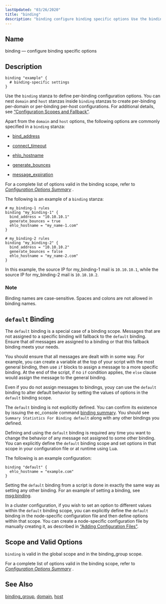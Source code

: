 ```yaml
---
lastUpdated: "03/26/2020"
title: "binding"
description: "binding configure binding specific options Use the binding stanza to define per binding configuration options You can nest domain and host stanzas inside binding stanzas to create per binding per domain or per binding per host configurations For additional details see Section 15 3 Configuration Scopes and Fallback Apart from..."
---
```


<a name="conf.ref.binding"></a> 
## Name

binding — configure binding specific options

<a name="idp23471200"></a> 
## Description

```
binding "example" {
  # binding-specific settings
}
```

Use the `binding` stanza to define per-binding configuration options. You can nest `domain` and `host` stanzas inside `binding` stanzas to create per-binding per-domain or per-binding per-host configurations. For additional details, see [“Configuration Scopes and Fallback”](/momentum/4/4-ecelerity-conf-fallback).

Apart from the `domain` and `host` options, the following options are commonly specified in a `binding` stanza:

*   [bind_address](/momentum/4/config/ref-bind-address)

*   [connect_timeout](/momentum/4/config/ref-connect-timeout)

*   [ehlo_hostname](/momentum/4/config/ref-ehlo-hostname)

*   [generate_bounces](/momentum/4/config/ref-generate-bounces)

*   [message_expiration](/momentum/4/config/ref-message-expiration)

For a complete list of options valid in the binding scope, refer to [*Configuration Options Summary*](/momentum/4/config-options-summary) .

The following is an example of a `binding` stanza:

```
# my_binding-1 rules
binding "my_binding-1" {
  bind_address = "10.10.10.1"
  generate_bounces = true
  ehlo_hostname = "my_name-1.com"
}

# my_binding-2 rules
binding "my_binding-2" {
  bind_address = "10.10.10.2"
  generate_bounces = false
  ehlo_hostname = "my_name-2.com"
}
```

In this example, the source IP for my_binding-1 mail is `10.10.10.1`, while the source IP for my_binding-2 mail is `10.10.10.2`.

### Note

Binding names are case-sensitive. Spaces and colons are not allowed in binding names.

<a name="conf.ref.binding.default"></a> 
## `default` Binding

The `default` binding is a special case of a binding scope. Messages that are not assigned to a specific binding will fallback to the `default` binding. Ensure that *all* messages are assigned to a binding or that this fallback binding meets your needs.

You should ensure that all messages are dealt with in some way. For example, you can create a variable at the top of your script with the most general binding, then use `if` blocks to assign a message to a more specific binding. At the end of the script, if no `if` condition applies, the `else` clause would assign the message to the general binding.

Even if you do not assign messages to bindings, youy can use the `default` binding to alter default behavior by setting the values of options in the `default` binding scope.

The `default` binding is not explicitly defined. You can confirm its existence by issuing the ec_console command [binding summary](/momentum/4/console-commands/binding-summary). You should see `Summary Statistics For Binding default` along with any other bindings you defined.

Defining and using the `default` binding is required any time you want to change the behavior of any message not assigned to some other binding. You can explicitly define the `default` binding scope and set options in that scope in your configuration file or at runtime using Lua.

The following is an example configuration:

```
binding "default" {
  ehlo_hostname = "example.com"
}
```

Setting the `default` binding from a script is done in exactly the same way as setting any other binding. For an example of setting a binding, see [msg:binding](/momentum/4/lua/ref-msg-binding).

In a cluster configuration, if you wish to set an option to different values within the `default` binding scope, you can explicitly define the `default` binding in the node-specific configuration file and then define options within that scope. You can create a node-specific configuration file by manually creating it, as described in [“Adding Configuration Files”](/momentum/4/conf-overview#conf.adding.configuration.files).

<a name="idp23504480"></a> 
## Scope and Valid Options

`binding` is valid in the global scope and in the binding_group scope.

For a complete list of options valid in the binding scope, refer to [*Configuration Options Summary*](/momentum/4/config-options-summary) .

<a name="idp23507856"></a> 
## See Also

[binding_group](/momentum/4/config/ref-binding-group), [domain](/momentum/4/config/ref-domain), [host](/momentum/4/config/ref-host)
